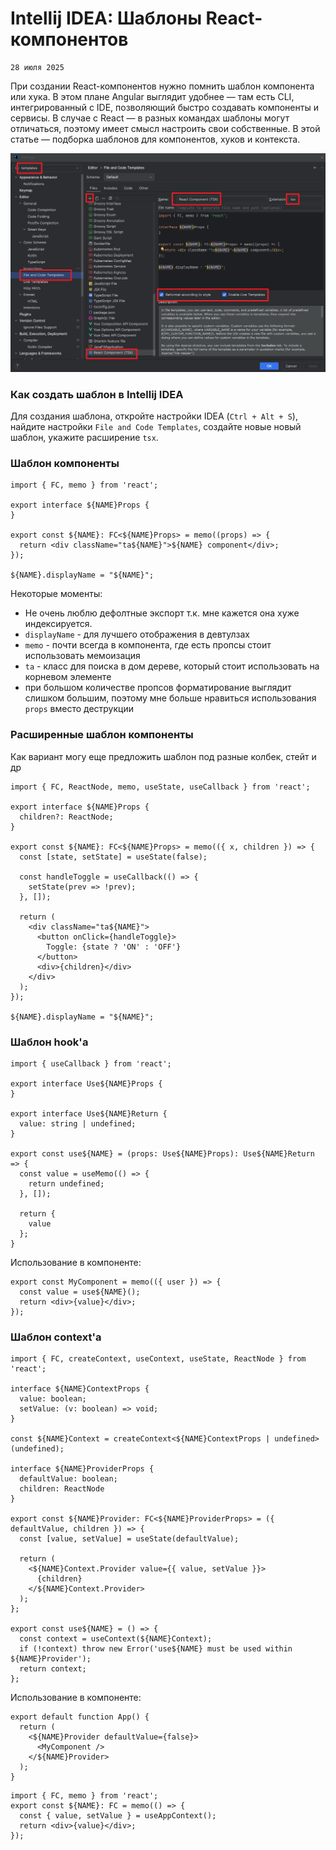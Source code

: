 <!--
{
  "draft": false,
  "tags": ["Программирование"]
}
-->

# Intellij IDEA: Шаблоны React-компонентов

```blogEnginePageDate
28 июля 2025
```

При создании React-компонентов нужно помнить шаблон компонента или хука. В этом плане Angular выглядит удобнее — там
есть CLI, интегрированный с IDE, позволяющий быстро создавать компоненты и сервисы. В случае с React — в разных командах
шаблоны могут отличаться, поэтому имеет смысл настроить свои собственные. В этой статье — подборка шаблонов для
компонентов, хуков и контекста.

![img.png](img.png)

### Как создать шаблон в Intellij IDEA

Для создания шаблона, откройте настройки IDEA (`Ctrl + Alt + S`), найдите настройки `File and Code Templates`, создайте
новые новый шаблон, укажите расширение `tsx`.

### Шаблон компоненты

```
import { FC, memo } from 'react';

export interface ${NAME}Props {
}

export const ${NAME}: FC<${NAME}Props> = memo((props) => {
  return <div className="ta${NAME}">${NAME} component</div>;
});
    
${NAME}.displayName = "${NAME}";
```

Некоторые моменты:

* Не очень люблю дефолтные экспорт т.к. мне кажется она хуже индексируется.
* `displayName` - для лучшего отображения в девтулзах
* `memo` - почти всегда в компонента, где есть пропсы стоит использовать мемоизация
* `ta` - класс для поиска в дом дереве, который стоит использовать на корневом элементе
* при большом количестве пропсов форматирование выглядит слишком большим, поэтому мне больше нравиться использования
  `props` вместо деструкции

### Расширенные шаблон компоненты

Как вариант могу еще предложить шаблон под разные колбек, стейт и др

```
import { FC, ReactNode, memo, useState, useCallback } from 'react';

export interface ${NAME}Props {
  children?: ReactNode;
}

export const ${NAME}: FC<${NAME}Props> = memo(({ x, children }) => {
  const [state, setState] = useState(false);

  const handleToggle = useCallback(() => {
    setState(prev => !prev);
  }, []);

  return (
    <div className="ta${NAME}">
      <button onClick={handleToggle}>
        Toggle: {state ? 'ON' : 'OFF'}
      </button>
      <div>{children}</div>
    </div>
  );
});

${NAME}.displayName = "${NAME}";
```

### Шаблон hook'a

```
import { useCallback } from 'react';

export interface Use${NAME}Props {
}

export interface Use${NAME}Return {
  value: string | undefined;
}

export const use${NAME} = (props: Use${NAME}Props): Use${NAME}Return => {
  const value = useMemo(() => {
    return undefined;
  }, []);

  return {
    value
  };
}
```

Использование в компоненте:

```
export const MyComponent = memo(({ user }) => {
  const value = use${NAME}();
  return <div>{value}</div>;
});
```

### Шаблон сontext'a

```
import { FC, createContext, useContext, useState, ReactNode } from 'react';

interface ${NAME}ContextProps {
  value: boolean;
  setValue: (v: boolean) => void;
}

const ${NAME}Context = createContext<${NAME}ContextProps | undefined>(undefined);

interface ${NAME}ProviderProps {
  defaultValue: boolean;
  children: ReactNode
}

export const ${NAME}Provider: FC<${NAME}ProviderProps> = ({ defaultValue, children }) => {
  const [value, setValue] = useState(defaultValue);

  return (
    <${NAME}Context.Provider value={{ value, setValue }}>
      {children}
    </${NAME}Context.Provider>
  );
};

export const use${NAME} = () => {
  const context = useContext(${NAME}Context);
  if (!context) throw new Error('use${NAME} must be used within ${NAME}Provider');
  return context;
};
```

Использование в компоненте:

```
export default function App() {
  return (
    <${NAME}Provider defaultValue={false}>
      <MyComponent />
    </${NAME}Provider>
  );
}
```

```
import { FC, memo } from 'react';
export const ${NAME}: FC = memo(() => {
  const { value, setValue } = useAppContext();
  return <div>{value}</div>;
});
```